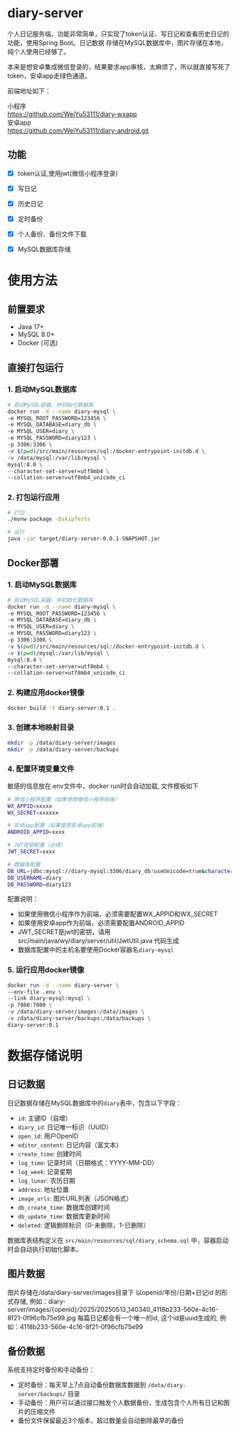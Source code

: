 # diary-server
个人日记服务端，功能非常简单，只实现了token认证、写日记和查看历史日记的功能，使用Spring Boot。日记数据
存储在MySQL数据库中，图片存储在本地，纯个人使用已经够了。

本来是想安卓集成微信登录的，结果要求app审核，太麻烦了，所以就直接写死了token，安卓app走绿色通道。


前端地址如下：

小程序  
https://github.com/WeiYu53111/diary-wxapp  
安卓app  
https://github.com/WeiYu53111/diary-android.git  


## 功能
- [x] token认证,使用jwt(微信小程序登录)
- [x] 写日记
- [x] 历史日记
- [x] 定时备份
- [x] 个人备份、备份文件下载
- [x] MySQL数据库存储


# 使用方法

## 前置要求
- Java 17+
- MySQL 8.0+
- Docker (可选)

## 直接打包运行

### 1. 启动MySQL数据库
```bash
# 启动MySQL容器，并初始化数据库
docker run -d --name diary-mysql \
-e MYSQL_ROOT_PASSWORD=123456 \
-e MYSQL_DATABASE=diary_db \
-e MYSQL_USER=diary \
-e MYSQL_PASSWORD=diary123 \
-p 3306:3306 \
-v $(pwd)/src/main/resources/sql:/docker-entrypoint-initdb.d \
-v /data/mysql:/var/lib/mysql \
mysql:8.0 \
--character-set-server=utf8mb4 \
--collation-server=utf8mb4_unicode_ci
```

### 2. 打包运行应用
```bash
# 打包
./mvnw package -DskipTests

# 运行
java -jar target/diary-server-0.0.1-SNAPSHOT.jar
```

## Docker部署

### 1. 启动MySQL数据库
```bash
# 启动MySQL容器，并初始化数据库
docker run -d --name diary-mysql \
-e MYSQL_ROOT_PASSWORD=123456 \
-e MYSQL_DATABASE=diary_db \
-e MYSQL_USER=diary \
-e MYSQL_PASSWORD=diary123 \
-p 3306:3306 \
-v $(pwd)/src/main/resources/sql:/docker-entrypoint-initdb.d \
-v $(pwd)/mysql:/var/lib/mysql \
mysql:8.4 \
--character-set-server=utf8mb4 \
--collation-server=utf8mb4_unicode_ci
```

### 2. 构建应用docker镜像
```bash
docker build -t diary-server:0.1 .
```

### 3. 创建本地映射目录
```bash
mkdir -p /data/diary-server/images
mkdir -p /data/diary-server/backups
```

### 4. 配置环境变量文件
敏感的信息放在.env文件中，docker run时会自动加载, 文件模板如下
```bash
# 微信小程序配置（如果使用微信小程序前端）
WX_APPID=xxxxx
WX_SECRET=xxxxxx

# 安卓app配置（如果使用安卓app前端）
ANDROID_APPID=xxxx

# JWT密钥配置（必填）
JWT_SECRET=xxxx

# 数据库配置
DB_URL=jdbc:mysql://diary-mysql:3306/diary_db?useUnicode=true&characterEncoding=utf8&useSSL=false&serverTimezone=GMT%2B8
DB_USERNAME=diary
DB_PASSWORD=diary123
```

配置说明：
- 如果使用微信小程序作为前端，必须需要配置WX_APPID和WX_SECRET
- 如果使用安卓app作为前端，必须需要配置ANDROID_APPID
- JWT_SECRET是jwt的密钥，请用src/main/java/wy/diary/server/util/JwtUtil.java 代码生成
- 数据库配置中的主机名要使用Docker容器名`diary-mysql`

### 5. 运行应用docker镜像
```bash
docker run -d --name diary-server \
--env-file .env \
--link diary-mysql:mysql \
-p 7080:7080 \
-v /data/diary-server/images:/data/images \
-v /data/diary-server/backups:/data/backups \
diary-server:0.1
```

# 数据存储说明

## 日记数据
日记数据存储在MySQL数据库中的`diary`表中，包含以下字段：

- `id`: 主键ID（自增）
- `diary_id`: 日记唯一标识（UUID）
- `open_id`: 用户OpenID
- `editor_content`: 日记内容（富文本）
- `create_time`: 创建时间
- `log_time`: 记录时间（日期格式：YYYY-MM-DD）
- `log_week`: 记录星期
- `log_lunar`: 农历日期
- `address`: 地址位置
- `image_urls`: 图片URL列表（JSON格式）
- `db_create_time`: 数据库创建时间
- `db_update_time`: 数据库更新时间
- `deleted`: 逻辑删除标识（0-未删除，1-已删除）

数据库表结构定义在 `src/main/resources/sql/diary_schema.sql` 中，容器启动时会自动执行初始化脚本。

## 图片数据
图片存储在/data/diary-server/images目录下
以openid/年份/日期+日记id 的形式存储, 例如：diary-server/images/{openid}/2025/20250513_140340_4118b233-560e-4c16-8f21-0f96cfb75e99.jpg
每篇日记都会有一个唯一的id, 这个id是uuid生成的, 例如：4118b233-560e-4c16-8f21-0f96cfb75e99

## 备份数据
系统支持定时备份和手动备份：
- 定时备份：每天早上7点自动备份数据库数据到 `/data/diary-server/backups/` 目录
- 手动备份：用户可以通过接口触发个人数据备份，生成包含个人所有日记和图片的压缩文件
- 备份文件保留最近3个版本，超过数量会自动删除最早的备份






